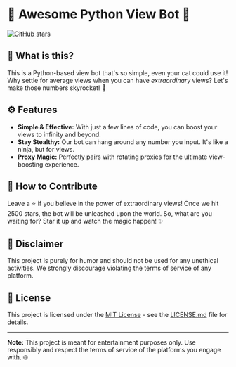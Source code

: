 <!--- Project Title -->
# 🚀 Awesome Python View Bot 🚀

[![GitHub stars](https://img.shields.io/github/stars/shibakek2/twitch_view_bot.svg?style=social)](https://github.com/shibakek2/twitch_view_bot/stargazers)

## 👀 What is this?

This is a Python-based view bot that's so simple, even your cat could use it! Why settle for average views when you can have *extraordinary* views? Let's make those numbers skyrocket! 🚀

## ⚙️ Features

- **Simple & Effective:** With just a few lines of code, you can boost your views to infinity and beyond.
- **Stay Stealthy:** Our bot can hang around any number you input. It's like a ninja, but for views.
- **Proxy Magic:** Perfectly pairs with rotating proxies for the ultimate view-boosting experience.

## 🌟 How to Contribute

Leave a ⭐️ if you believe in the power of extraordinary views! Once we hit 2500 stars, the bot will be unleashed upon the world. So, what are you waiting for? Star it up and watch the magic happen! ✨

## 🚨 Disclaimer

This project is purely for humor and should not be used for any unethical activities. We strongly discourage violating the terms of service of any platform.

## 📃 License

This project is licensed under the [MIT License](LICENSE.md) - see the [LICENSE.md](LICENSE.md) file for details.

---

**Note:** This project is meant for entertainment purposes only. Use responsibly and respect the terms of service of the platforms you engage with. 🌐
